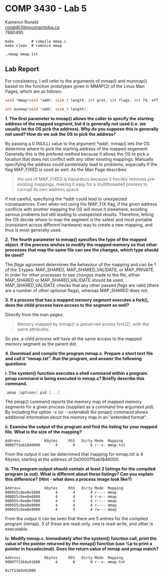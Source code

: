 # COMP 3430 - Lab 5

Kameron Ronald  
ronaldk1@myumanitoba.ca  
7880495  

```shell
make        # compile mmap.c
make clean  # remonce mmap

./mmap mmap.txt
```

## Lab Report

For consistency, I will refer to the arguments of mmap() and munmap() based on the function prototypes given in MMAP(2) of the Linux Man Pages, which are as follows:

```c
void *mmap(void *addr, size_t length, int prot, int flags, int fd, off_t offset);

int munmap(void *addr, size_t length);
```

**1. The first parameter to mmap() allows the caller to specify the starting address of the mapped segment, but it is generally not used (i.e. we usually let the OS pick the address). Why do you suppose this is generally not used? How do we ask the OS to pick the address?**

By passing a 0 (NULL) value to the argument _*addr_, mmap() lets the OS determine where to pick the starting address of the mapped segement. Generally this is the prefered method because it allows the OS to pick a location that does not conflict with any other existing mappings. Manually specifying the address could pontentially lead to problems, especially if the flag MAP_FIXED is used as well. As the Man Page describes:

> the use of MAP_FIXED is hazardous because it forcibly removes pre-existing mappings, making it easy for a multithreaded process to corrupt its own address space.

If not careful, specifying the _*addr_ could lead to unexpected consequences. Even when not using the MAP_FIX flag, if the given address conflicts with another mapping the OS will move it elsewhere, avoiding serious problems but still leading to unexpected results. Therefore,  letting the OS decide where to map the segment is the safest and most portable (consistent across different hardware) way to create a new mapping, and thus is most generally used.

**2. The fourth parameter to mmap() specifies the type of the mapped object. If the process wishes to modify the mapped memory so that other processes that map the same file can see the changes, which type should be used?**

The _flags_ agrument determines the behaviour of the mapping and can be 1 of the 3 types: MAP_SHARED, MAP_SHARED_VALIDATE, or MAP_PRIVATE. In order for other processes to see changes made to the file, either MAP_SHARED or MAP_SHARED_VALIDATE should be used. MAP_SHARED_VALIDATE checks that any other passed _flags_ are valid (there are a number of other optional flags), whereas MAP_SHARED does not.

**3. If a process that has a mapped memory segment executes a fork(), does the child process have access to the segment as well?**

Directly from the man pages:

> Memory mapped by mmap() is preserved across fork(2), with the same attributes.

So yes, a child process will have all the same access to the mapped memory segment as the parent did.

**4. Download and compile the program mmap.c. Prepare a short text file and call it “mmap.txt”. Run the program, and answer the following questions:**

**i. The system() function executes a shell command within a program. pmap command is being executed in mmap.c? Briefly describe this command.**

```c
 pmap [options] pid [...]
 ```

The pmap() command reports the memory map of mapped memory segments for a given process (supplied as a command line argument _pid_). By including the option _-x_ (or _--extended_) the pmap() command shows additional information about the memory map in an "extended format".

**ii. Examine the output of the program and find the listing for your mapped file. What is the size of the mapping?**

```
Address           Kbytes     RSS   Dirty Mode  Mapping
00007f5ab1846000       4       0       0 r--s- mmap.txt
```

From the output it can be determined that mapping for mmap.txt is 4 Kbytes, starting at the address of 0x00007f5ab1846000.


**iii. The program output should contain at least 2 listings for the compiled program (a.out). What is different about these listings? Can you explain this difference? (Hint - what does a process image look like?)**

```
Address           Kbytes     RSS   Dirty Mode  Mapping
000055c8ee8e5000       4       4       4 r---- mmap
000055c8ee8e6000       4       4       4 r-x-- mmap
000055c8ee8e7000       4       4       4 r---- mmap
000055c8ee8e8000       4       4       4 r---- mmap
000055c8ee8e9000       4       4       4 rw--- mmap
```

From the output it can be seen that there are 5 entries for the compiled program (mmap). 3 of these are read-only, one is read-write, and other is executable.

**iv. Modify mmap.c. Immediately after the system() function call, print the value of the pointer returned by the mmap() function (use %p to print a pointer in hexadecimal). Does the return value of mmap and pmap match?**

```
Address           Kbytes     RSS   Dirty Mode  Mapping
00007f23b9a91000       4       0       0 r--s- mmap.txt

0x7f23b9a91000
```
